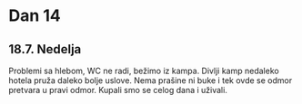 # Dan 14

## 18.7. Nedelja

Problemi sa hlebom, WC ne radi, bežimo iz kampa. Divlji kamp nedaleko hotela pruža daleko bolje uslove. Nema prašine ni buke i tek ovde se odmor pretvara u pravi odmor. Kupali smo se celog dana i uživali.
